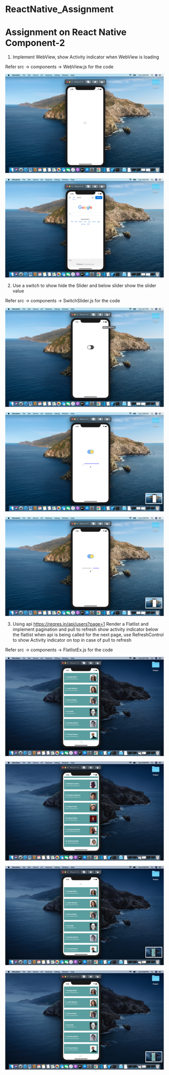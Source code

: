 # ReactNative_Assignment
# Assignment on React Native Component-2

1. Implement WebView, show Activity indicator when WebView is loading

Refer src -> components -> WebView.js for the code

![](src/assets/screenshots/WebView1.png)

![](src/assets/screenshots/WebView2.png)



2. Use a switch to show hide the Slider and below slider show the slider value

Refer src -> components -> SwitchSlider.js for the code

![](src/assets/screenshots/SS1.png)

![](src/assets/screenshots/SS2.png)

![](src/assets/screenshots/SS3.png)


3. Using api https://reqres.in/api/users?page=1 Render a Flatlist and implement pagination and pull to refresh show activity indicator below the flatlist when api is being called for the next page, use RefreshControl to show Activity indicator on top in case of pull to refresh

Refer src -> components -> FlatlistEx.js for the code

![](src/assets/screenshots/Flatlist1.png)

![](src/assets/screenshots/Flatlist2.png)

![](src/assets/screenshots/Flatlist3.png)

![](src/assets/screenshots/Flatlist4.png)

